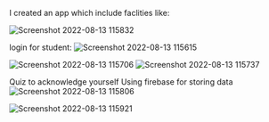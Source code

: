 I created an app which include faclities like:

![Screenshot 2022-08-13 115832](https://user-images.githubusercontent.com/83232454/184478190-9d01ea16-a727-4f0a-adb8-fb8415e67253.png)

login for student:
![Screenshot 2022-08-13 115615](https://user-images.githubusercontent.com/83232454/184478049-7c1d674a-4298-4d92-99b7-1602ab63f7e2.png)

![Screenshot 2022-08-13 115706](https://user-images.githubusercontent.com/83232454/184478067-7bae2752-4f32-4a73-ad33-1a6cfa0c5d5c.png)
![Screenshot 2022-08-13 115737](https://user-images.githubusercontent.com/83232454/184478073-8d5971e6-5635-4203-8bc7-6db67aa1659b.png)


Quiz to acknowledge yourself
Using firebase for storing data
![Screenshot 2022-08-13 115806](https://user-images.githubusercontent.com/83232454/184478084-b022da77-e650-45d3-b374-b61acbf2e11f.png)

![Screenshot 2022-08-13 115921](https://user-images.githubusercontent.com/83232454/184478216-0721636e-6c34-46e1-b69d-7bf7d38bdc07.png)

